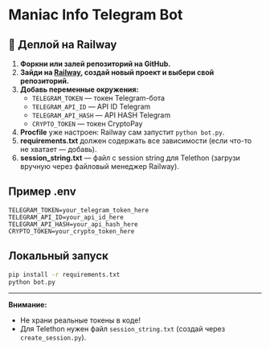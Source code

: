 # Maniac Info Telegram Bot

## 🚀 Деплой на Railway

1. **Форкни или залей репозиторий на GitHub.**
2. **Зайди на [Railway](https://railway.app/), создай новый проект и выбери свой репозиторий.**
3. **Добавь переменные окружения:**
   - `TELEGRAM_TOKEN` — токен Telegram-бота
   - `TELEGRAM_API_ID` — API ID Telegram
   - `TELEGRAM_API_HASH` — API HASH Telegram
   - `CRYPTO_TOKEN` — токен CryptoPay
4. **Procfile** уже настроен: Railway сам запустит `python bot.py`.
5. **requirements.txt** должен содержать все зависимости (если что-то не хватает — добавь).
6. **session_string.txt** — файл с session string для Telethon (загрузи вручную через файловый менеджер Railway).

## Пример .env

```
TELEGRAM_TOKEN=your_telegram_token_here
TELEGRAM_API_ID=your_api_id_here
TELEGRAM_API_HASH=your_api_hash_here
CRYPTO_TOKEN=your_crypto_token_here
```

## Локальный запуск

```bash
pip install -r requirements.txt
python bot.py
```

---

**Внимание:**
- Не храни реальные токены в коде!
- Для Telethon нужен файл `session_string.txt` (создай через `create_session.py`). 
